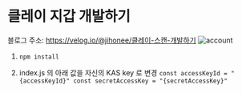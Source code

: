 # 클레이 지갑 개발하기
블로그 주소: https://velog.io/@jihonee/클레이-스캔-개발하기
![account](https://user-images.githubusercontent.com/89739267/145778890-bfd2ed81-616e-43c3-9545-706c091e1615.gif)

1. ``npm install``

2. index.js 의 아래 값을 자신의 KAS key 로 변경
``const accessKeyId = "{accessKeyId}"
const secretAccessKey = "{secretAccessKey}"``
